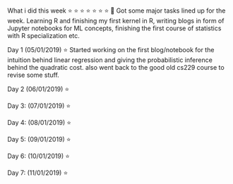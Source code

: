 What i did this week ⭐️ ⭐️ ⭐️ ⭐️ ⭐️ ⭐️ ⭐️ 📆
Got some major tasks lined up for the week.
Learning R and finishing my first kernel in R, writing blogs in form of Jupyter notebooks for ML concepts, finishing the first course of statistics with R specialization etc.

Day 1 (05/01/2019) ⭐️
Started working on the first blog/notebook for the intuition behind linear regression and giving the probabilistic inference behind the quadratic cost. also went back to the good old cs229 course to revise some stuff.

Day 2 (06/01/2019) ⭐️

Day 3: (07/01/2019) ⭐️

Day 4: (08/01/2019) ⭐️

Day 5: (09/01/2019) ⭐️

Day 6: (10/01/2019) ⭐️

Day 7: (11/01/2019) ⭐️
